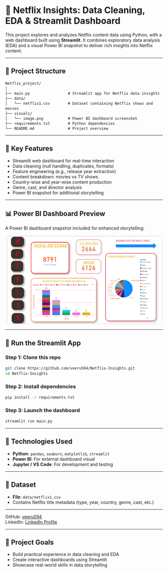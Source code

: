 # 🍿 Netflix Insights: Data Cleaning, EDA & Streamlit Dashboard

This project explores and analyzes Netflix content data using Python, with a web dashboard built using **Streamlit**. It combines exploratory data analysis (EDA) and a visual Power BI snapshot to deliver rich insights into Netflix content.

---

## 📁 Project Structure

```
Netflix_project/
│
├── main.py                 # Streamlit app for Netflix data insights
├── data/
│   └── netflix1.csv        # Dataset containing Netflix shows and movies
├── visuals/
│   └── image.png           # Power BI dashboard screenshot
├── requirements.txt        # Python dependencies
└── README.md               # Project overview
```

---

## 🧹 Key Features

- Streamlit web dashboard for real-time interaction
- Data cleaning (null handling, duplicates, formats)
- Feature engineering (e.g., release year extraction)
- Content breakdown: movies vs TV shows
- Country-wise and year-wise content production
- Genre, cast, and director analysis
- Power BI snapshot for additional storytelling

---

## 📊 Power BI Dashboard Preview

A Power BI dashboard snapshot included for enhanced storytelling:

![Power BI Dashboard](visuals/image.png)

---

## 🚀 Run the Streamlit App

### Step 1: Clone this repo
```bash
git clone https://github.com/veeru594/Netflix-Insights.git
cd Netflix-Insights
```

### Step 2: Install dependencies
```bash
pip install -r requirements.txt
```

### Step 3: Launch the dashboard
```bash
streamlit run main.py
```

---

## 🧠 Technologies Used

- **Python**: `pandas`, `seaborn`, `matplotlib`, `streamlit`
- **Power BI**: For external dashboard visual
- **Jupyter / VS Code**: For development and testing

---

## 📂 Dataset

- **File**: `data/netflix1.csv`
- Contains Netflix title metadata (type, year, country, genre, cast, etc.)

---

  
GitHub: [veeru594](https://github.com/veeru594)  
LinkedIn: [LinkedIn Profile](https://www.linkedin.com/in/veerendra-kumar-7615b2347/)

---

## 🎯 Project Goals

- Build practical experience in data cleaning and EDA
- Create interactive dashboards using Streamlit
- Showcase real-world skills in data storytelling
